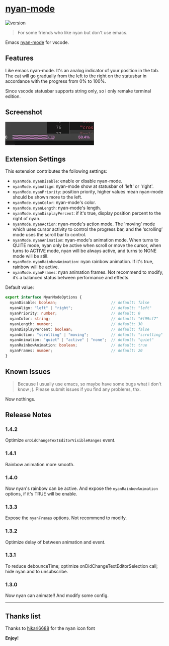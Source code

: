 # [nyan-mode](https://github.com/zakudriver/nyan-mode-vscode)

<a href="https://github.com/zakudriver/nyan-mode-vscode">
  <img alt="version" src="https://vsmarketplacebadge.apphb.com/version-short/zakudriver.nyan-mode.svg" />
</a>

>For some friends who like nyan but don't use emacs.

Emacs [nyan-mode](https://github.com/TeMPOraL/nyan-mode) for vscode.

## Features

Like emacs nyan-mode. It's an analog indicator of your position in the tab. The cat will go gradually from the left to the right on the statusbar in accordance with the progress from 0% to 100%.

Since vscode statusbar supports string only, so i only remake terminal edition.


## Screenshot

![image](screenshot.gif)

## Extension Settings

This extension contributes the following settings:

* `nyanMode.nyanDisable`: enable or disable nyan-mode.
* `nyanMode.nyanAlign`: nyan-mode show at statusbar of 'left' or 'right'.
* `nyanMode.nyanPriority`: position priority, higher values mean nyan-mode should be shown more to the left.
* `nyanMode.nyanColor`: nyan-mode's color.
* `nyanMode.nyanLength`: nyan-mode's length.
* `nyanMode.nyanDisplayPercent`: if it's true, display position percent to the right of nyan.
* `nyanMode.nyanAction`: nyan-mode's action mode. The 'moving' mode which uses cursor activity to control the progress bar, and the ‘scrolling’ mode uses the scroll bar to control. 
* `nyanMode.nyanAnimation`: nyan-mode's animation mode. When turns to QUITE mode, nyan only be active when scroll or move the cursor, when turns to ACTIVE mode, nyan will be always active, and turns to NONE mode will be still.
* `nyanMode.nyanRainbowAnimation`: nyan rainbow animation. If it's true, rainbow will be active.
* `nyanMode.nyanFrames`: nyan animation frames. Not recommend to modify, it’s a balanced status between performance and effects.

Default value:
```typescript
export interface NyanModeOptions {
  nyanDisable: boolean;                        // default: false
  nyanAlign: "left" | "right";                 // default: "left"
  nyanPriority: number;                        // default: 0
  nyanColor: string;                           // default: "#f99cf7"
  nyanLength: number;                          // default: 30
  nyanDisplayPercent: boolean;                 // default: false
  nyanAction: "scrolling" | "moving";          // default: "scrolling"
  nyanAnimation: "quiet" | "active" | "none";  // default: "quiet"
  nyanRainbowAnimation: boolean;               // default: true
  nyanFrames: number;                          // default: 20
}
```

## Known Issues

>Because I usually use emacs, so maybe have some bugs what i don't know ;(. Please submit issues if you find any problems, thx.

Now nothings.

## Release Notes

### 1.4.2

Optimize `onDidChangeTextEditorVisibleRanges` event.

### 1.4.1

Rainbow animation more smooth.

### 1.4.0

Now nyan's rainbow can be active. And expose the `nyanRainbowAnimation` options, if it's TRUE will be enable.

### 1.3.3

Expose the `nyanFrames` options. Not recommend to modify.

### 1.3.2

Optimize delay of between animation and event. 

### 1.3.1

To reduce debounceTime; optimize onDidChangeTextEditorSelection call; hide nyan and to unsubscribe.

### 1.3.0

Now nyan can animate!! And modify some config.

---

## Thanks list

Thanks to [hikari6688](https://github.com/hikari6688) for the nyan icon font

**Enjoy!**
